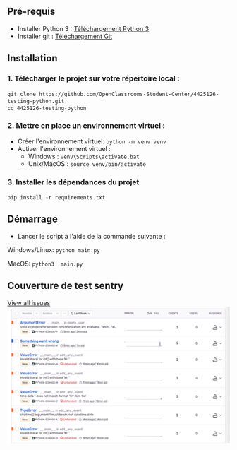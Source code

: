 
## Pré-requis

* Installer Python 3 : [Téléchargement Python 3](https://www.python.org/downloads/)
* Installer git : [Téléchargement Git](https://git-scm.com/book/fr/v2/D%C3%A9marrage-rapide-Installation-de-Git)

## Installation

### 1. Télécharger le projet sur votre répertoire local :
```
git clone https://github.com/OpenClassrooms-Student-Center/4425126-testing-python.git
cd 4425126-testing-python
```
### 2. Mettre en place un environnement virtuel :
* Créer l'environnement virtuel: `python -m venv venv`
* Activer l'environnement virtuel :
    * Windows : `venv\Scripts\activate.bat`
    * Unix/MacOS : `source venv/bin/activate`


### 3. Installer les dépendances du projet
```
pip install -r requirements.txt
```

## Démarrage
* Lancer le script à l'aide de la commande suivante :

Windows/Linux:
`python main.py`

MacOS:
`python3  main.py`

## Couverture de test sentry

[View all issues](https://not-applicable-p0.sentry.io/issues/?project=4505981446782976)
![Couverture Sentry](./img/sentry.png)


